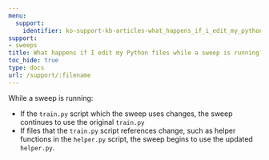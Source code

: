 ```yaml
---
menu:
  support:
    identifier: ko-support-kb-articles-what_happens_if_i_edit_my_python_files_while_a_sweep_is_running
support:
- sweeps
title: What happens if I edit my Python files while a sweep is running?
toc_hide: true
type: docs
url: /support/:filename
---
```


While a sweep is running:
- If the `train.py` script which the sweep uses changes, the sweep continues to use the original `train.py`
- If files that the `train.py` script references change, such as helper functions in the `helper.py` script, the sweep begins to use the updated `helper.py`.